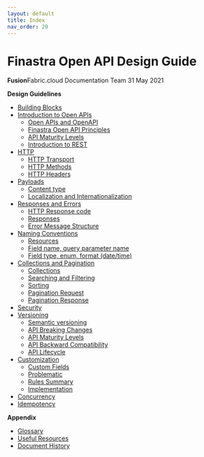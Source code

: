 ```yaml
---
layout: default
title: Index
nav_order: 20
---
```


Finastra Open API Design Guide
================
**Fusion**Fabric.cloud Documentation Team
31 May 2021


**Design Guidelines**
-   [Building Blocks](./Building_Blocks.md)
-   [Introduction to Open APIs](./Introduction_to_Open_APIs.md)
    -   [Open APIs and OpenAPI](./Introduction_to_Open_APIs.md#open-apis-and-openapi)
    -   [Finastra Open API Principles](./Introduction_to_Open_APIs.md#finastra-open-api-principles)
    -   [API Maturity Levels](./Introduction_to_Open_APIs.md#api-maturity-levels)
    -   [Introduction to REST](./Introduction_to_Open_APIs.md#REST)
-   [HTTP](./Http.md)
    -   [HTTP Transport](./Http.md#rest-and-http-transport)
    -   [HTTP Methods](./Http.md#rest-and-http-methods)
    -   [HTTP Headers](./Http.md#rest-and-http-headers)
-   [Payloads](./Payloads_and_Formats.md)
    -   [Content type](./Payloads_and_Formats.md#Content-type)
    -   [Localization and Internationalization](./Payloads_and_Formats.md#Localization-,-Internationalization)
-   [Responses and Errors](./Responses_and_Errors.md)
    -   [HTTP Response code](./Responses_and_Errors#http-response-code)
    -   [Responses](./Responses_and_Errors#responses)
    -   [Error Message Structure](./Responses_and_Errors.md#finastra-error-message-structure)
-   [Naming Conventions](./Naming_Conventions.md)
    -   [Resources](./Naming_Conventions.md#resources)
    -   [Field name, query parameter name](./Naming_Conventions.md#Field-name,-query-parameter-name)
    -   [Field type, enum, format (date/time)](./Naming_Conventions.md#Field-type-and-format)
-   [Collections and Pagination](./Collections_and_Pagination.md)
    -   [Collections](./Collections_and_Pagination.md#collections)
    -   [Searching and Filtering](./Collections_and_Pagination.md#searching-and-filtering)
    -   [Sorting](./Collections_and_Pagination.md#sorting)
    -   [Pagination Request](./Collections_and_Pagination.md#pagination-request)
    -   [Pagination Response](./Collections_and_Pagination.md#pagination-response)
-   [Security](./Security.md)
-   [Versioning](./Versioning.md)
    - [Semantic versioning](./Versioning.md#Semantic-versioning)
	 - [API Breaking Changes](./Versioning.md#api-breaking-changes)
	 - [API Maturity Levels](./Versioning.md#maturity-levels)
	 - [API Backward Compatibility](./Versioning.md#api-backward-compatibility)
	 - [API Lifecycle](./Versioning.md#api-lifecycle)
-   [Customization](./Customization.md)
    -   [Custom Fields](./Customization.md#introduction#introduction)
    -   [Problematic ](./Customization.md#introduction#problematic)
    -   [Rules Summary](./Customization.md#introduction#Rules-Summary)
    -   [Implementation](./Customization.md#introduction#implementation)  ​
-   [Concurrency](./Concurrency.md)
-   [Idempotency](./Idempotency.md)


**Appendix**
-   [Glossary](./Glossary.md)
-   [Useful Resources](./Useful_Resources.md)
-   [Document History](./Document_History.md)

